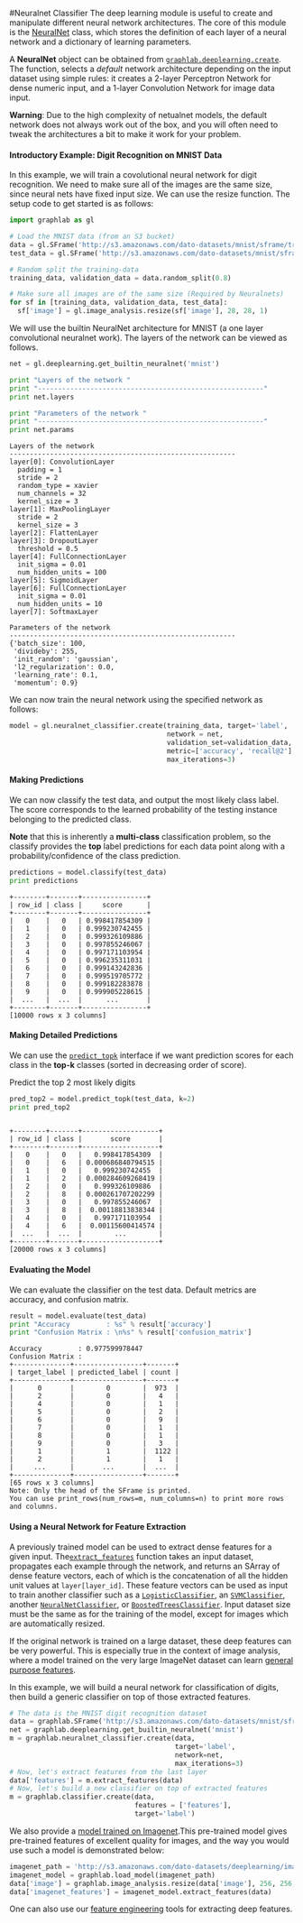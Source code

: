 #Neuralnet Classifier
The deep learning module is useful to create and manipulate different neural
network architectures. The core of this module is the
[NeuralNet](https://dato.com/products/create/docs/generated/graphlab.neuralnet_classifier.NeuralNetClassifier.html)
class, which stores the definition of each layer of a neural network and
a dictionary of learning parameters.

A **NeuralNet** object can be obtained from [`graphlab.deeplearning.create`](https://dato.com/products/create/docs/generated/graphlab.deeplearning.create.html).
The function, selects a *default* network architecture depending on the input
dataset using simple rules: it creates a 2-layer Perceptron Network for dense
numeric input, and a 1-layer Convolution Network for image data input.

**Warning**: Due to the high complexity of netualnet models, the default
network does not always work out of the box, and you will often need to tweak
the architectures a bit to make it work for your problem.


#### Introductory Example: Digit Recognition on MNIST Data


In this example, we will train a covolutional neural network for digit
recognition.  We need to make sure all of the images are the same size, since
neural nets have fixed input size. We can use the resize function. The setup
code to get started is as follows:

```python
import graphlab as gl

# Load the MNIST data (from an S3 bucket)
data = gl.SFrame('http://s3.amazonaws.com/dato-datasets/mnist/sframe/train')
test_data = gl.SFrame('http://s3.amazonaws.com/dato-datasets/mnist/sframe/test')

# Random split the training-data
training_data, validation_data = data.random_split(0.8)

# Make sure all images are of the same size (Required by Neuralnets)
for sf in [training_data, validation_data, test_data]:
  sf['image'] = gl.image_analysis.resize(sf['image'], 28, 28, 1)
```


We will use the builtin NeuralNet architecture for MNIST (a one layer
convolutional neuralnet work). The layers of the network can be viewed
as follows.

```python
net = gl.deeplearning.get_builtin_neuralnet('mnist')

print "Layers of the network "
print "--------------------------------------------------------"
print net.layers

print "Parameters of the network "
print "--------------------------------------------------------"
print net.params
```
```no-highlight
Layers of the network
--------------------------------------------------------
layer[0]: ConvolutionLayer
  padding = 1
  stride = 2
  random_type = xavier
  num_channels = 32
  kernel_size = 3
layer[1]: MaxPoolingLayer
  stride = 2
  kernel_size = 3
layer[2]: FlattenLayer
layer[3]: DropoutLayer
  threshold = 0.5
layer[4]: FullConnectionLayer
  init_sigma = 0.01
  num_hidden_units = 100
layer[5]: SigmoidLayer
layer[6]: FullConnectionLayer
  init_sigma = 0.01
  num_hidden_units = 10
layer[7]: SoftmaxLayer

Parameters of the network
--------------------------------------------------------
{'batch_size': 100,
 'divideby': 255,
 'init_random': 'gaussian',
 'l2_regularization': 0.0,
 'learning_rate': 0.1,
 'momentum': 0.9}
```

We can now train the neural network using the specified network as follows:

```python
model = gl.neuralnet_classifier.create(training_data, target='label',
                                       network = net,
                                       validation_set=validation_data,
                                       metric=['accuracy', 'recall@2'],
                                       max_iterations=3)
```

#### Making Predictions

We can now classify the test data, and output the most likely class label. The
score corresponds to the learned probability of the testing instance belonging
to the predicted class.

**Note** that this is inherently a **multi-class** classification problem, so
the classify provides the **top** label predictions for each data point along
with a probability/confidence of the class prediction.

```python
predictions = model.classify(test_data)
print predictions
```
```no-highlight
+--------+-------+----------------+
| row_id | class |     score      |
+--------+-------+----------------+
|   0    |   0   | 0.998417854309 |
|   1    |   0   | 0.999230742455 |
|   2    |   0   | 0.999326109886 |
|   3    |   0   | 0.997855246067 |
|   4    |   0   | 0.997171103954 |
|   5    |   0   | 0.996235311031 |
|   6    |   0   | 0.999143242836 |
|   7    |   0   | 0.999519705772 |
|   8    |   0   | 0.999182283878 |
|   9    |   0   | 0.999905228615 |
|  ...   |  ...  |      ...       |
+--------+-------+----------------+
[10000 rows x 3 columns]
```


#### Making Detailed Predictions

We can use the [`predict_topk`](https://dato.com/products/create/docs/generated/graphlab.neuralnet_classifier.NeuralNetClassifier.predict_topk.html) interface if we want prediction scores for
each class in the **top-k** classes (sorted in decreasing order of score).

Predict the top 2 most likely digits

```python
pred_top2 = model.predict_topk(test_data, k=2)
print pred_top2
```
```no-highlight

+--------+-------+-------------------+
| row_id | class |       score       |
+--------+-------+-------------------+
|   0    |   0   |   0.998417854309  |
|   0    |   6   | 0.000686840794515 |
|   1    |   0   |   0.999230742455  |
|   1    |   2   | 0.000284609268419 |
|   2    |   0   |   0.999326109886  |
|   2    |   8   | 0.000261707202299 |
|   3    |   0   |   0.997855246067  |
|   3    |   8   |  0.00118813838344 |
|   4    |   0   |   0.997171103954  |
|   4    |   6   |  0.00115600414574 |
|  ...   |  ...  |        ...        |
+--------+-------+-------------------+
[20000 rows x 3 columns]
```

#### Evaluating the Model

We can evaluate the classifier on the test data. Default metrics are accuracy,
and confusion matrix.

```python
result = model.evaluate(test_data)
print "Accuracy         : %s" % result['accuracy']
print "Confusion Matrix : \n%s" % result['confusion_matrix']
```
```no-highlight
Accuracy         : 0.977599978447
Confusion Matrix :
+--------------+-----------------+-------+
| target_label | predicted_label | count |
+--------------+-----------------+-------+
|      0       |        0        |  973  |
|      2       |        0        |   4   |
|      4       |        0        |   1   |
|      5       |        0        |   2   |
|      6       |        0        |   9   |
|      7       |        0        |   1   |
|      8       |        0        |   1   |
|      9       |        0        |   3   |
|      1       |        1        |  1122 |
|      2       |        1        |   1   |
|     ...      |       ...       |  ...  |
+--------------+-----------------+-------+
[65 rows x 3 columns]
Note: Only the head of the SFrame is printed.
You can use print_rows(num_rows=m, num_columns=n) to print more rows and columns.
```

#### Using a Neural Network for Feature Extraction

A previously trained model can be used to extract dense features for a given input. The[`extract_features`](https://dato.com/products/create/docs/generated/graphlab.neuralnet_classifier.NeuralNetClassifier.extract_features.html) function takes an input dataset, propagates each example through the network, and returns an SArray of dense feature vectors, each of which is the concatenation of all the hidden unit values at `layer[layer_id]`. These feature vectors can be used as input to train another classifier such as a [`LogisticClassifier`](https://dato.com/products/create/docs/generated/graphlab.logistic_classifier.LogisticClassifier.html), an [`SVMClassifier`](https://dato.com/products/create/docs/generated/graphlab.svm_classifier.SVMClassifier.html), another [`NeuralNetClassifier`](https://dato.com/products/create/docs/generated/graphlab.neuralnet_classifier.NeuralNetClassifier.html), or [`BoostedTreesClassifier`](https://dato.com/products/create/docs/generated/graphlab.boosted_trees_classifier.BoostedTreesClassifier.html). Input dataset size must be the same as for the training of the model, except for images which are automatically resized.

If the original network is trained on a large dataset, these deep features can be very powerful. This is especially true in the context of image analysis, where a model trained on the very large ImageNet dataset can learn [general purpose features](http://blog.dato.com/deep-learning-blog-post).

In this example, we will build a neural network for classification of digits, then build a generic classifier on top of those extracted features.

```python
# The data is the MNIST digit recognition dataset
data = graphlab.SFrame('http://s3.amazonaws.com/dato-datasets/mnist/sframe/train6k')
net = graphlab.deeplearning.get_builtin_neuralnet('mnist')
m = graphlab.neuralnet_classifier.create(data,
                                         target='label',
                                         network=net,
                                         max_iterations=3)
# Now, let's extract features from the last layer
data['features'] = m.extract_features(data)
# Now, let's build a new classifier on top of extracted features
m = graphlab.classifier.create(data,
                               features = ['features'],
                               target='label')
```

We also provide a [model trained on Imagenet](http://www.cs.toronto.edu/~fritz/absps/imagenet.pdf).This pre-trained model gives pre-trained features of excellent quality for images, and the way you would use such a model is demonstrated below:

```python
imagenet_path = 'http://s3.amazonaws.com/dato-datasets/deeplearning/imagenet_model_iter45'
imagenet_model = graphlab.load_model(imagenet_path)
data['image'] = graphlab.image_analysis.resize(data['image'], 256, 256, 3)
data['imagenet_features'] = imagenet_model.extract_features(data)
```

One can also use our [feature engineering](../feature-engineering/deep_feature_extractor.md) tools for extracting deep features.
